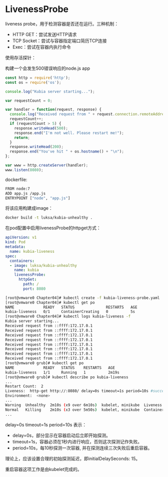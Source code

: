# LivenessProbe

liveness probe，用于检测容器是否还在运行。三种机制：

- HTTP GET：尝试发送HTTP请求
- TCP Socket：尝试与容器指定端口简历TCP连接
- Exec：尝试在容器内执行命令

使用存活探针：

构建一个会发生500错误响应的node.js app

```js
const http = require('http');
const os = require('os');

console.log("Kubia server starting...");

var requestCount = 0;

var handler = function(request, response) {
  console.log("Received request from " + request.connection.remoteAddress);
  requestCount++;
  if (requestCount > 5) {
    response.writeHead(500);
    response.end("I'm not well. Please restart me!");
    return;
  }
  response.writeHead(200);
  response.end("You've hit " + os.hostname() + "\n");
};

var www = http.createServer(handler);
www.listen(8080);
```

dockerfile:

```bash
FROM node:7
ADD app.js /app.js
ENTRYPOINT ["node", "app.js"]
```

将该应用构建成image：

```bash
docker build -t luksa/kubia-unhealthy .
```

在pod配置中启用livenessProbe的httpget方式：

```yaml
apiVersion: v1
kind: Pod
metadata:
  name: kubia-liveness
spec:
  containers:
  - image: luksa/kubia-unhealthy
    name: kubia
    livenessProbe:
      httpGet:
        path: /
        port: 8080
```

```bash
[root@vmware0 Chapter04]# kubectl create -f kubia-liveness-probe.yaml
[root@vmware0 Chapter04]# kubectl get po
NAME             READY   STATUS              RESTARTS   AGE
kubia-liveness   0/1     ContainerCreating   0          5s
[root@vmware0 Chapter04]# kubectl logs kubia-liveness -f
Kubia server starting...
Received request from ::ffff:172.17.0.1
Received request from ::ffff:172.17.0.1
Received request from ::ffff:172.17.0.1
Received request from ::ffff:172.17.0.1
Received request from ::ffff:172.17.0.1
Received request from ::ffff:172.17.0.1
Received request from ::ffff:172.17.0.1
Received request from ::ffff:172.17.0.1
[root@vmware0 grub]# kubectl get po
NAME             READY   STATUS    RESTARTS   AGE
kubia-liveness   1/1     Running   1          2m19s
[root@vmware0 grub]# kubectl describe po kubia-liveness
...
Restart Count:  2
Liveness:  http-get http://:8080/ delay=0s timeout=1s period=10s #success=1 #failure=3
Environment:  <none>
...
Warning  Unhealthy  2m10s (x9 over 6m10s)  kubelet, minikube  Liveness probe failed: HTTP probe failed with statuscode: 500
Normal   Killing    2m10s (x3 over 5m50s)  kubelet, minikube  Container kubia failed liveness probe, will be restarted
...   
```

delay=0s timeout=1s period=10s 表示：

- delay=0s，部分显示在容器启动后立即开始探测。
- timeout=1s，容器必须在1秒内进行响应，否则这次探测记作失败。
- period=10s，每10秒探测一次容器, 并在探测连续三次失败后重启容器。

理论上，应该设置合理的初始探测延迟，即initialDelaySeconds: 15。

重启容器这项工作是由kubelet完成的。

